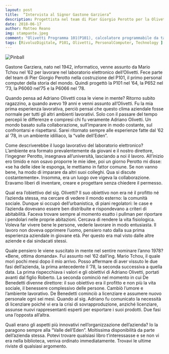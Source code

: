 ```yaml
---
layout: post
title:  “Intervista al Signor Gastone Garziera”
description: Progettista nel team di Pier Giorgio Perotto per la Olivetti P101
date: 2018-06-17
author: Matteo Reano
img: stampante.jpeg
comment: "Olivetti Programma 101(P101), calcolatore programmabile da tavolo  - fonte: <a href='http://www.museoscienza.org/dipartimenti/catalogo_collezioni/scheda_oggetto.asp?idk_in=ST010-00250'>museoscienza</a> -"
tags: [RivoluzDigitale, P101, Olivetti, PersonalComputer, Technology ]
---
```



![Pinball]({{site.baseurl}}/assets/images/autore.jpeg)

Gastone Garziera, nato nel 1942, informatico, venne assunto da Mario Tchou nel ’62 per lavorare nel laboratorio elettronico dell’Olivetti.
Fece parte del team di Pier Giorgio Perotto nella costruzione del P101, il primo personal computer della storia del mondo.
Quindi progettò la P101 nel ’64, la P652 nel ’73, la P6060 nel’75 e la P6066 nel ’78.

Quando pensa ad Adriano Olivetti cosa le viene in mente?
Ritorno subito ragazzino, a quando avevo 19 anni e venni assunto all’Olivetti. Fu la mia prima esperienza lavorativa, perciò pensai che questo clima aziendale fosse normale per tutti gli altri ambienti lavorativi. Solo con il passare del tempo percepii le differenze e compresi chi fu veramente Adriano Olivetti. Un mondo basato sulla collaborazione, sull’imparare in modo costante, sul confrontarsi e rispettarsi. Sarei ritornato sempre alle esperienze fatte dal ’62 al ’78, in un ambiente idilliaco, la “valle dell’Eden”.

Come descriverebbe il luogo lavorativo del laboratorio elettronico?
L’ambiente era formato prevalentemente da giovani e il nostro direttore, l’ingegner Perotto, insegnava all’università, lasciando a noi il lavoro. All’inizio ero timido e non osavo proporre le mie idee, poi un giorno Perotto mi disse: «se ha delle idee le esponga, le mettiamo in fattor comune. Se non vanno bene, ha modo di imparare da altri suoi colleghi. Qua si discute costantemente». Insomma, era un luogo ove vigeva la collaborazione. Eravamo liberi di inventare, creare e progettare senza chiedere il permesso.

Qual era l’obiettivo del sig. Olivetti?
Il suo obiettivo non era né il profitto né l’azienda stessa, ma cercare di vedere il mondo esterno: la comunità sociale. Dunque si occupò dell’urbanistica, di piani regolatori: le case e l’azienda dovevano essere ben distribuite e rispondevano a criteri di abitabilità. Faceva trovare sempre al momento esatto i pullman per riportare i pendolari nelle proprie abitazioni. Cercava di rendere la vita fisiologica. Voleva far vivere bene le persone, vederle lavorare in modo entusiasta. Il lavoro non doveva opprimere l’uomo, pensiero nato dalla sua prima esperienza aziendale in giovane età. Per questo era mal visto dalle altre aziende e dai sindacati stessi.

Quale pensiero le viene suscitato in mente nel sentire nominare  l’anno 1978?
«Bene, ottima domanda». Fui assunto nel ’62 dall’ing. Mario Tchou, il quale morì pochi mesi dopo il mio arrivo.  Posso affermare di aver vissuto le due fasi dell’azienda, la prima antecedente il ’78, la seconda successiva a quella data.  La prima rispecchiava i valori e gli obiettivi di Adriano Olivetti, portati avanti dal figlio Roberto. La seconda cominciò nel momento in cui De Benedetti divenne direttore: il suo obiettivo era il profitto e non più la vita sociale, il benessere complessivo delle persone. Cambiò l’umore e l’ambiente lavorativo. De Benedetti cominciò a licenziare e assumere nuovo personale ogni sei mesi. Quando al sig. Adriano fu comunicato la necessità di licenziare poiché vi era la crisi di sovrapproduzione, anziché licenziare, assunse nuovi rappresentanti esperti per esportare i suoi prodotti. Due fasi una l’opposta all’altra.

Quali erano gli aspetti più innovativi nell’organizzazione dell’azienda?
Io la paragono sempre alla “Valle dell’Eden”. Moltissima disponibilità da parte dell’azienda stessa. Potevi trovare qualsiasi libro t’interessasse e se non vi era nella biblioteca, veniva ordinato immediatamente. Trovavi le ultime riviste di qualsiasi argomento.